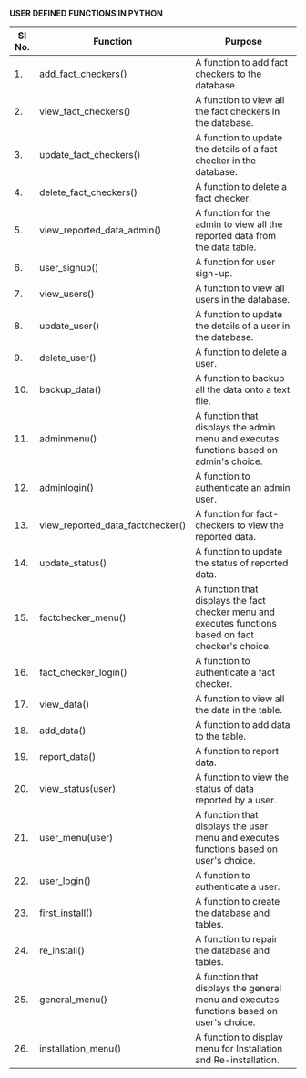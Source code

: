 **USER DEFINED FUNCTIONS IN PYTHON**

| Sl No. | Function                         | Purpose                                                              |
|--------|----------------------------------|----------------------------------------------------------------------|
| 1.     | add_fact_checkers()              | A function to add fact checkers to the database.                      |
| 2.     | view_fact_checkers()             | A function to view all the fact checkers in the database.             |
| 3.     | update_fact_checkers()           | A function to update the details of a fact checker in the database.   |
| 4.     | delete_fact_checkers()           | A function to delete a fact checker.                                  |
| 5.     | view_reported_data_admin()       | A function for the admin to view all the reported data from the data table. |
| 6.     | user_signup()                    | A function for user sign-up.                                          |
| 7.     | view_users()                     | A function to view all users in the database.                         |
| 8.     | update_user()                    | A function to update the details of a user in the database.           |
| 9.     | delete_user()                    | A function to delete a user.                                          |
| 10.    | backup_data()                    | A function to backup all the data onto a text file.                   |
| 11.    | adminmenu()                      | A function that displays the admin menu and executes functions based on admin's choice. |
| 12.    | adminlogin()                     | A function to authenticate an admin user.                             |
| 13.    | view_reported_data_factchecker() | A function for fact-checkers to view the reported data.               |
| 14.    | update_status()                  | A function to update the status of reported data.                     |
| 15.    | factchecker_menu()               | A function that displays the fact checker menu and executes functions based on fact checker's choice. |
| 16.    | fact_checker_login()             | A function to authenticate a fact checker.                            |
| 17.    | view_data()                      | A function to view all the data in the table.                         |
| 18.    | add_data()                       | A function to add data to the table.                                  |
| 19.    | report_data()                    | A function to report data.                                            |
| 20.    | view_status(user)                | A function to view the status of data reported by a user.             |
| 21.    | user_menu(user)                  | A function that displays the user menu and executes functions based on user's choice. |
| 22.    | user_login()                     | A function to authenticate a user.                                    |
| 23.    | first_install()                  | A function to create the database and tables.                         |
| 24.    | re_install()                     | A function to repair the database and tables.                         |
| 25.    | general_menu()                   | A function that displays the general menu and executes functions based on user's choice. |
| 26.    | installation_menu()              | A function to display menu for Installation and Re-installation.      |



